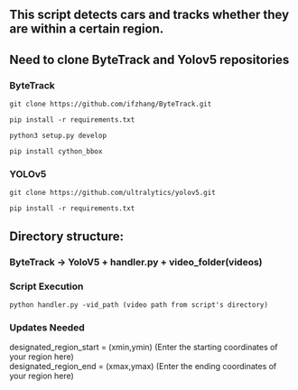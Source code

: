## This script detects cars and tracks whether they are within a certain region.
## Need to clone ByteTrack and Yolov5 repositories
### ByteTrack
```git clone https://github.com/ifzhang/ByteTrack.git```

```pip install -r requirements.txt```

```python3 setup.py develop```

```pip install cython_bbox```
### YOLOv5
```git clone https://github.com/ultralytics/yolov5.git```

```pip install -r requirements.txt```
## Directory structure:
### ByteTrack -> YoloV5 + handler.py + video_folder(videos)
### Script Execution
```python handler.py -vid_path (video path from script's directory)```
### Updates Needed
designated_region_start = (xmin,ymin) (Enter the starting coordinates of your region here)  
designated_region_end = (xmax,ymax) (Enter the ending coordinates of your region here)
